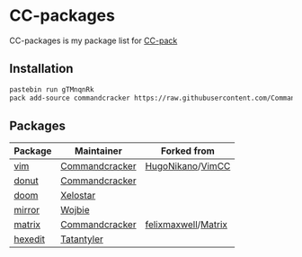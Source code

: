 # CC-packages

CC-packages is my package list for [CC-pack](https://github.com/Commandcracker/CC-pack)

## Installation

```bash
pastebin run gTMnqnRk
pack add-source commandcracker https://raw.githubusercontent.com/Commandcracker/CC-packages/master/pack.json
```

## Packages

| Package                                                                        | Maintainer                                          | Forked from                                                                                 |
|--------------------------------------------------------------------------------|-----------------------------------------------------|---------------------------------------------------------------------------------------------|
| [vim](https://github.com/Commandcracker/VimCC)                                 | [Commandcracker](https://github.com/Commandcracker) | [HugoNikano](https://github.com/HugoNikanor)/[VimCC](https://github.com/HugoNikanor/VimCC)  |
| [donut](https://github.com/Commandcracker/CC-spinning-donut)                   | [Commandcracker](https://github.com/Commandcracker) |                                                                                             |
| [doom](https://github.com/Xelostar/CCDoom)                                     | [Xelostar](https://github.com/Xelostar)             |                                                                                             |
| [mirror](https://pastebin.com/DW3LCC3L)                                        | [Wojbie](https://pastebin.com/u/Wojbie)             |                                                                                             |
| [matrix](https://github.com/Commandcracker/CC-packages/blob/master/matrix.lua) | [Commandcracker](https://github.com/Commandcracker) | [felixmaxwell](https://pastebin.com/u/felixmaxwell)/[Matrix](https://pastebin.com/KQjmtASU) |
| [hexedit](https://pastebin.com/H7uig1Yi)                                       | [Tatantyler](https://pastebin.com/u/Tatantyler)     |                                                                                             |
